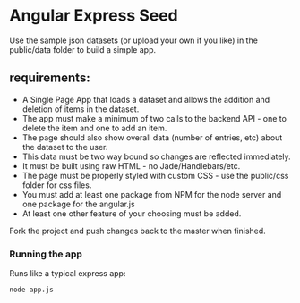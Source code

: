 # Angular Express Seed

 Use the sample json datasets (or upload your own if you like) in the public/data folder to build a simple app.
  
## requirements:
  - A Single Page App that loads a dataset and allows the addition and deletion of items in the dataset.
  - The app must make a minimum of two calls to the backend API - one to delete the item and one to add an item.
  - The page should also show overall data (number of entries, etc) about the dataset to the user.
  - This data must be two way bound so changes are reflected immediately.
  - It must be built using raw HTML - no Jade/Handlebars/etc.
  - The page must be properly styled with custom CSS - use the public/css folder for css files.
  - You must add at least one package from NPM for the node server and one package for the angular.js
  - At least one other feature of your choosing must be added. 
  
  Fork the project and push changes back to the master when finished. 

### Running the app

Runs like a typical express app:

    node app.js


